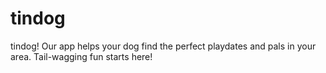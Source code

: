 # tindog
tindog! Our app helps your dog find the perfect playdates and pals in your area. Tail-wagging fun starts here!
